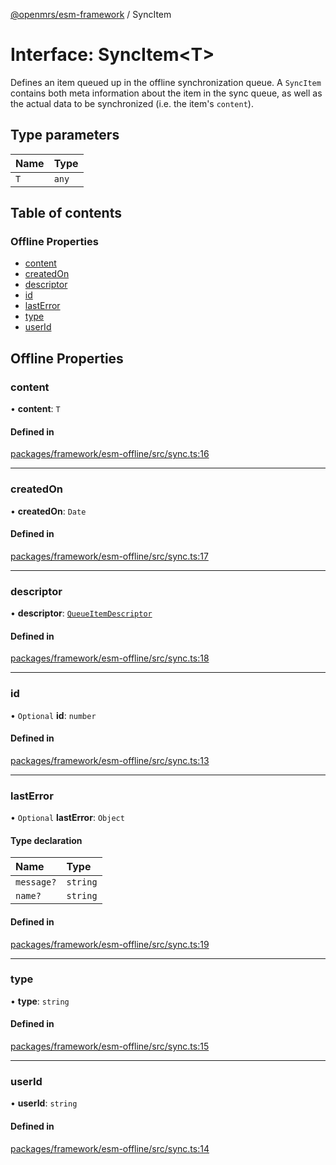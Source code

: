 [@openmrs/esm-framework](../API.md) / SyncItem

# Interface: SyncItem<T\>

Defines an item queued up in the offline synchronization queue.
A `SyncItem` contains both meta information about the item in the sync queue, as well as the
actual data to be synchronized (i.e. the item's `content`).

## Type parameters

| Name | Type |
| :------ | :------ |
| `T` | `any` |

## Table of contents

### Offline Properties

- [content](SyncItem.md#content)
- [createdOn](SyncItem.md#createdon)
- [descriptor](SyncItem.md#descriptor)
- [id](SyncItem.md#id)
- [lastError](SyncItem.md#lasterror)
- [type](SyncItem.md#type)
- [userId](SyncItem.md#userid)

## Offline Properties

### content

• **content**: `T`

#### Defined in

[packages/framework/esm-offline/src/sync.ts:16](https://github.com/mccarthyaaron/openmrs-esm-core/blob/main/packages/framework/esm-offline/src/sync.ts#L16)

___

### createdOn

• **createdOn**: `Date`

#### Defined in

[packages/framework/esm-offline/src/sync.ts:17](https://github.com/mccarthyaaron/openmrs-esm-core/blob/main/packages/framework/esm-offline/src/sync.ts#L17)

___

### descriptor

• **descriptor**: [`QueueItemDescriptor`](QueueItemDescriptor.md)

#### Defined in

[packages/framework/esm-offline/src/sync.ts:18](https://github.com/mccarthyaaron/openmrs-esm-core/blob/main/packages/framework/esm-offline/src/sync.ts#L18)

___

### id

• `Optional` **id**: `number`

#### Defined in

[packages/framework/esm-offline/src/sync.ts:13](https://github.com/mccarthyaaron/openmrs-esm-core/blob/main/packages/framework/esm-offline/src/sync.ts#L13)

___

### lastError

• `Optional` **lastError**: `Object`

#### Type declaration

| Name | Type |
| :------ | :------ |
| `message?` | `string` |
| `name?` | `string` |

#### Defined in

[packages/framework/esm-offline/src/sync.ts:19](https://github.com/mccarthyaaron/openmrs-esm-core/blob/main/packages/framework/esm-offline/src/sync.ts#L19)

___

### type

• **type**: `string`

#### Defined in

[packages/framework/esm-offline/src/sync.ts:15](https://github.com/mccarthyaaron/openmrs-esm-core/blob/main/packages/framework/esm-offline/src/sync.ts#L15)

___

### userId

• **userId**: `string`

#### Defined in

[packages/framework/esm-offline/src/sync.ts:14](https://github.com/mccarthyaaron/openmrs-esm-core/blob/main/packages/framework/esm-offline/src/sync.ts#L14)
